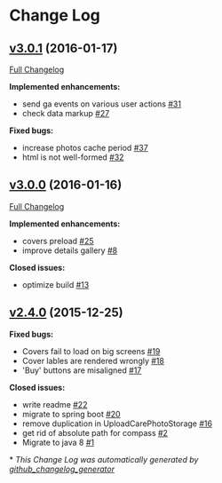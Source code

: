 # Change Log

## [v3.0.1](https://github.com/orange-buffalo/katoonyaka/tree/v3.0.1) (2016-01-17)
[Full Changelog](https://github.com/orange-buffalo/katoonyaka/compare/v3.0.0...v3.0.1)

**Implemented enhancements:**

- send ga events on various user actions [\#31](https://github.com/orange-buffalo/katoonyaka/issues/31)
- check data markup  [\#27](https://github.com/orange-buffalo/katoonyaka/issues/27)

**Fixed bugs:**

- increase photos cache period [\#37](https://github.com/orange-buffalo/katoonyaka/issues/37)
- html is not well-formed [\#32](https://github.com/orange-buffalo/katoonyaka/issues/32)

## [v3.0.0](https://github.com/orange-buffalo/katoonyaka/tree/v3.0.0) (2016-01-16)
[Full Changelog](https://github.com/orange-buffalo/katoonyaka/compare/v2.4.0...v3.0.0)

**Implemented enhancements:**

- covers preload [\#25](https://github.com/orange-buffalo/katoonyaka/issues/25)
- improve details gallery [\#8](https://github.com/orange-buffalo/katoonyaka/issues/8)

**Closed issues:**

- optimize build [\#13](https://github.com/orange-buffalo/katoonyaka/issues/13)

## [v2.4.0](https://github.com/orange-buffalo/katoonyaka/tree/v2.4.0) (2015-12-25)
**Fixed bugs:**

- Covers fail to load on big screens [\#19](https://github.com/orange-buffalo/katoonyaka/issues/19)
- Cover lables are rendered wrongly [\#18](https://github.com/orange-buffalo/katoonyaka/issues/18)
- 'Buy' buttons are misaligned  [\#17](https://github.com/orange-buffalo/katoonyaka/issues/17)

**Closed issues:**

- write readme [\#22](https://github.com/orange-buffalo/katoonyaka/issues/22)
- migrate to spring boot [\#20](https://github.com/orange-buffalo/katoonyaka/issues/20)
- remove duplication in UploadCarePhotoStorage [\#16](https://github.com/orange-buffalo/katoonyaka/issues/16)
- get rid of absolute path for compass [\#2](https://github.com/orange-buffalo/katoonyaka/issues/2)
- Migrate to java 8 [\#1](https://github.com/orange-buffalo/katoonyaka/issues/1)



\* *This Change Log was automatically generated by [github_changelog_generator](https://github.com/skywinder/Github-Changelog-Generator)*